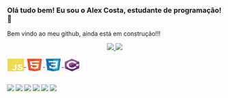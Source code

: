 ### Olá tudo bem! Eu sou o Alex Costa, estudante de programação! 👋
Bem vindo ao meu github, ainda está em construção!!!

<div align="center">
  <a href="https://github.com/Alexgcosta">
  <img height="180em" src="https://github-readme-stats.vercel.app/api?username=Alexgcosta&show_icons=true&theme=dracula&include_all_commits=true&count_private=true"/>
  <img height="180em" src="https://github-readme-stats.vercel.app/api/top-langs/?username=Alexgcosta&layout=compact&langs_count=7&theme=dracula"/>
</div>
 <div style="display: inline_block"><br>
   <img align="center" alt="Alex-Js" height="30" width="40" src="https://raw.githubusercontent.com/devicons/devicon/master/icons/javascript/javascript-plain.svg">
   <img align="center" alt="Alex-HTML" height="30" width="40" src="https://raw.githubusercontent.com/devicons/devicon/master/icons/html5/html5-original.svg">
   <img align="center" alt="Alex-CSS" height="30" width="40" src="https://raw.githubusercontent.com/devicons/devicon/master/icons/css3/css3-original.svg">
   <img align="center" alt="Alex-Csharp" height="30" width="40" src="https://raw.githubusercontent.com/devicons/devicon/master/icons/csharp/csharp-original.svg">
   
  ##
  
  <div>
    <a href = https://github.com/Alexgcosta><img src="https://img.shields.io/badge/GitHub-100000?style=for-the-badge&logo=github&logoColor=white"></a>
    <a href = https://www.linkedin.com/in/alexgcosta><img src="https://img.shields.io/badge/LinkedIn-0077B5?style=for-the-badge&logo=linkedin&logoColor=white"></a>
    <a href = https://www.twitch.tv/bob_lee_oficial><img src="https://img.shields.io/badge/Twitch-9146FF?style=for-the-badge&logo=twitch&logoColor=white"></a> 
    <a href = https://wa.me/qr/GJOVTG53QKA6K1><img src="https://img.shields.io/badge/WhatsApp-25D366?style=for-the-badge&logo=whatsapp&logoColor=white"></a>
    <a href = ><img src="https://img.shields.io/badge/Discord-7289DA?style=for-the-badge&logo=discord&logoColor=white" target="_blank"></a> 
    <a href = https://mail.google.com/mail/u/0/#inbox><img src="https://img.shields.io/badge/Gmail-D14836?style=for-the-badge&logo=gmail&logoColor=white"></a>
    
    
  </div>
<!--
